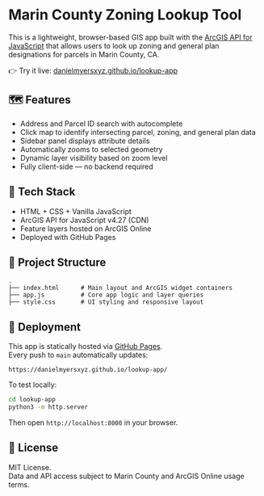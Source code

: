 # Marin County Zoning Lookup Tool

This is a lightweight, browser-based GIS app built with the [ArcGIS API for JavaScript](https://developers.arcgis.com/javascript/) that allows users to look up zoning and general plan designations for parcels in Marin County, CA.

👉 Try it live: [danielmyersxyz.github.io/lookup-app](https://danielmyers-xyz.github.io/lookup-app/)

## 🗺️ Features

- Address and Parcel ID search with autocomplete
- Click map to identify intersecting parcel, zoning, and general plan data
- Sidebar panel displays attribute details
- Automatically zooms to selected geometry
- Dynamic layer visibility based on zoom level
- Fully client-side — no backend required

## 🧱 Tech Stack

- HTML + CSS + Vanilla JavaScript
- ArcGIS API for JavaScript v4.27 (CDN)
- Feature layers hosted on ArcGIS Online
- Deployed with GitHub Pages

## 📁 Project Structure

```
.
├── index.html      # Main layout and ArcGIS widget containers
├── app.js          # Core app logic and layer queries
├── style.css       # UI styling and responsive layout
```

## 🚀 Deployment

This app is statically hosted via [GitHub Pages](https://pages.github.com/).  
Every push to `main` automatically updates:

```
https://danielmyersxyz.github.io/lookup-app/
```

To test locally:

```bash
cd lookup-app
python3 -m http.server
```

Then open `http://localhost:8000` in your browser.

## 📝 License

MIT License.  
Data and API access subject to Marin County and ArcGIS Online usage terms.
